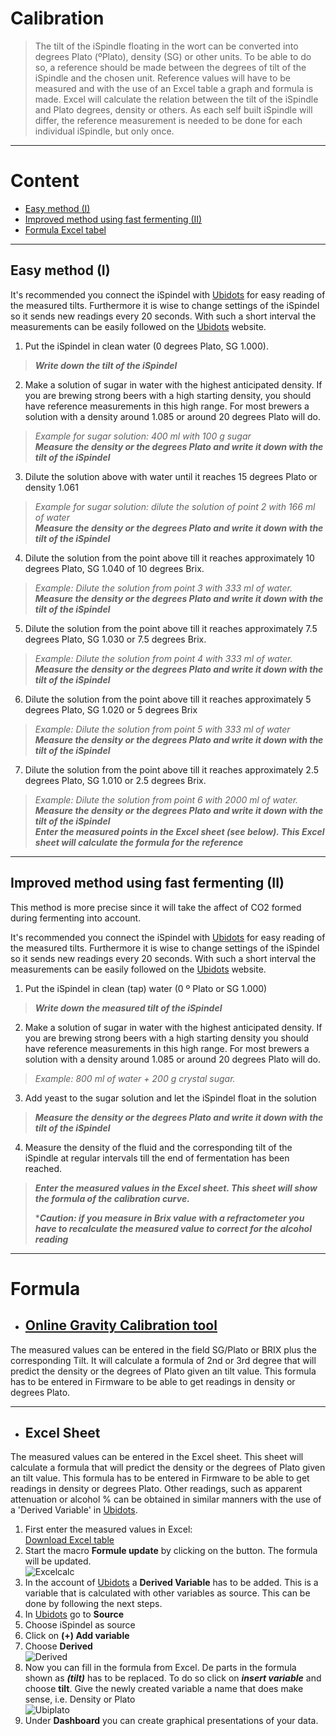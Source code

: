 # Calibration

>The tilt of the iSpindle floating in the wort can be converted into degrees Plato (ºPlato), density (SG) or other units. To be able to do so, a reference should be made between the degrees of tilt of the iSpindle and the chosen unit. Reference values will have to be measured and with the use of an Excel table a graph and formula is made. Excel will calculate the relation between the tilt of the iSpindle and Plato degrees, density or others. As each self built iSpindle will differ, the reference measurement is needed to be done for each individual iSpindle, but only once. 

***

# Content
- [Easy method (I)](#easy-method-(I))
- [Improved method using fast fermenting (II)](#improved-method-using-fast-fermenting-(II))
- [Formula Excel tabel](#formula)

***

## Easy method (I)

It's recommended you connect the iSpindel with [Ubidots](https://ubidots.com/) for easy reading of the measured tilts. Furthermore it is wise to change settings of the iSpindel so it sends new readings every 20 seconds. With such a short interval the measurements can be easily followed on the [Ubidots](https://ubidots.com/) website.

1. Put the iSpindel in clean water (0 degrees Plato, SG 1.000).   
> ***Write down the tilt of the iSpindel***

2. Make a solution of sugar in water with the highest anticipated density. If you are brewing strong beers with a high starting density, you should have reference measurements in this high range. For most brewers a solution with a density around 1.085 or around 20 degrees Plato will do.      
> *Example for sugar solution: 400 ml with 100 g sugar*     
> ***Measure the density or the degrees Plato and write it down with the tilt of the iSpindel***

3. Dilute the solution above with water until it reaches 15 degrees Plato or density 1.061       
>*Example for sugar solution: dilute the solution of point 2 with 166 ml of water*     
>***Measure the density or the degrees Plato and write it down with the tilt of the iSpindel***        

4. Dilute the solution from the point above till it reaches approximately 10 degrees Plato, SG 1.040 of 10 degrees Brix.       
>*Example: Dilute the solution from point 3 with 333 ml of water.*        
>***Measure the density or the degrees Plato and write it down with the tilt of the iSpindel***     

5. Dilute the solution from the point above till it reaches approximately 7.5 degrees Plato, SG 1.030 or 7.5 degrees Brix.
>*Example: Dilute the solution from point 4 with 333 ml of water.*        
>***Measure the density or the degrees Plato and write it down with the tilt of the iSpindel***     

6. Dilute the solution from the point above till it reaches approximately 5 degrees Plato, SG 1.020 or 5 degrees Brix
>*Example: Dilute the solution from point 5 with 333 ml of water*        
>***Measure the density or the degrees Plato and write it down with the tilt of the iSpindel***   

7. Dilute the solution from the point above till it reaches approximately 2.5 degrees Plato, SG 1.010 or 2.5 degrees Brix.     
>*Example: Dilute the solution from point 6 with 2000 ml of water.*      
>***Measure the density or the degrees Plato and write it down with the tilt of the iSpindel        
>Enter the measured points in the Excel sheet (see below). This Excel sheet will calculate the formula for the reference***

***
 
## Improved method using fast fermenting (II)

This method is more precise since it will take the affect of CO2 formed during fermenting into account.

It's recommended you connect the iSpindel with [Ubidots](https://ubidots.com/) for easy reading of the measured tilts. Furthermore it is wise to change settings of the iSpindel so it sends new readings every 20 seconds. With such a short interval the measurements can be easily followed on the [Ubidots](https://ubidots.com/) website.

1. Put the iSpindel in clean (tap) water (0 º Plato or SG 1.000)      
>***Write down the measured tilt of the iSpindel***

2. Make a solution of sugar in water with the highest anticipated density. If you are brewing strong beers with a high starting density you should have reference measurements in this high range. For most brewers a solution with a density around 1.085 or around 20 degrees Plato will do.     
>*Example: 800 ml of water + 200 g crystal sugar.*

3. Add yeast to the sugar solution and let the iSpindel float in the solution         
>***Measure the density or the degrees Plato and write it down with the tilt of the iSpindel***

4. Measure the density of the fluid and the corresponding tilt of the iSpindle at regular intervals till the end of fermentation has been reached.      
>***Enter the measured values in the Excel sheet. This sheet will show the formula of the calibration curve.***     
>
>****Caution: if you measure in Brix value with a refractometer you have to recalculate the measured value to correct for the alcohol reading*** 

***

# Formula

- ## [Online Gravity Calibration tool](http://www.ispindel.de/tools/calibration/calibration.htm)

The measured values can be entered in the field SG/Plato or BRIX plus the corresponding Tilt. It will calculate a formula of 2nd or 3rd degree that will predict the density or the degrees of Plato given an tilt value. This formula has to be entered in Firmware to be able to get readings in density or degrees Plato.

***

- ## Excel Sheet

The measured values can be entered in the Excel sheet. This sheet will calculate a formula that will predict the density or the degrees of Plato given an tilt value. This formula has to be entered in Firmware to be able to get readings in density or degrees Plato.
Other readings, such as apparent attenuation or alcohol % can be obtained in similar manners with the use of a 'Derived Variable' in [Ubidots](https://ubidots.com/).

1. First enter the measured values in Excel:    
[Download Excel table](https://github.com/universam1/iSpindel/blob/master/docs/Kalibrierung_en.xlsm)
2. Start the macro **Formule update** by clicking on the button. The formula will be updated.     
![Excelcalc](/pics/Excelcalc.jpg)
3. In the account of [Ubidots](https://ubidots.com/) a **Derived Variable** has to be added. This is a variable that is calculated with other variables as source. This can be done by following the next steps.
4. In [Ubidots](https://ubidots.com/) go to **Source**
5. Choose iSpindel as source
6. Click on **(+) Add variable** 
7. Choose **Derived**      
![Derived](/pics/Ubiderived.jpg)
8. Now you can fill in the formula from Excel. De parts in the formula shown as ***(tilt)*** has to be replaced. To do so click on ***insert variable*** and choose **tilt**. Give the newly created variable a name that does make sense, i.e. Density or Plato     
![Ubiplato](/pics/Ubiplato.jpg)
9. Under **Dashboard** you can create graphical presentations of your data.
